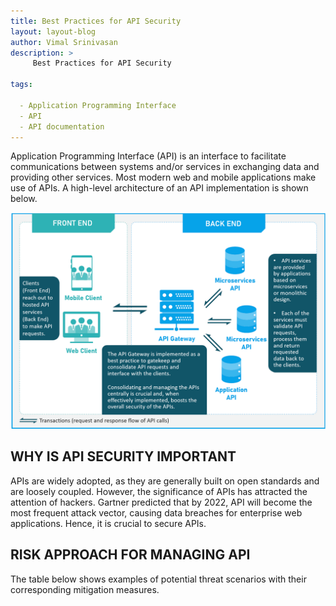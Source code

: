 ```yaml
---
title: Best Practices for API Security
layout: layout-blog
author: Vimal Srinivasan 
description: >
     Best Practices for API Security

tags:

  - Application Programming Interface
  - API
  - API documentation
---
```

Application Programming Interface (API) is an interface to facilitate communications between systems and/or services in exchanging data and providing other services. Most modern web and mobile applications make use of APIs. A high-level architecture of an API implementation is shown below.

![API_implementation](/assets/img/API-implementation.png)

## WHY IS API SECURITY IMPORTANT
APIs are widely adopted, as they are generally built on open standards and are loosely coupled. However, the significance of APIs has attracted the attention of hackers. Gartner predicted that by 2022, API will become the most frequent attack vector, causing data breaches for enterprise web applications. Hence, it is crucial to secure APIs.

## RISK APPROACH FOR MANAGING API
The table below shows examples of potential threat scenarios with their corresponding mitigation measures.
